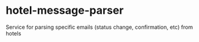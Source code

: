 # hotel-message-parser
Service for parsing specific emails (status change, confirmation, etc) from hotels
